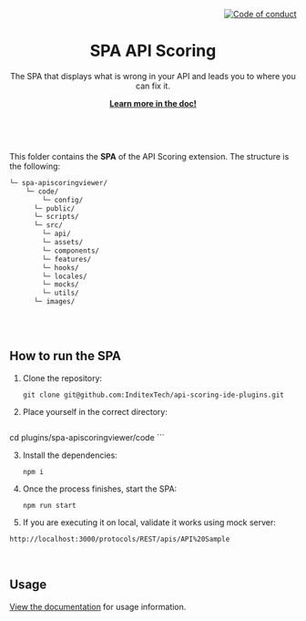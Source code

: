 <p align="right">
    <a href="CODE_OF_CONDUCT.md"><img src="https://img.shields.io/badge/Contributor%20Covenant-2.1-4baaaa.svg" alt="Code of conduct"></a>
</p>

<p align="center">
    <h1 align="center">SPA API Scoring</h1>
    <p align="center">The SPA that displays what is wrong in your API and leads you to where you can fix it.</p>
    <p align="center"><strong><a href="https://albalro.github.io/ide-extensions/overview/">Learn more in the doc!</a></strong></p>
    <br>
</p>

<br>

This folder contains the **SPA** of the API Scoring extension. The structure is the following:


```bash
└─ spa-apiscoringviewer/
    └─ code/
    	└─ config/
      └─ public/
      └─ scripts/
      └─ src/
        └─ api/
        └─ assets/
        └─ components/
        └─ features/
        └─ hooks/
        └─ locales/
        └─ mocks/
        └─ utils/
	  └─ images/
	    
```
<br>

## How to run the SPA

1. Clone the repository:

	```
    git clone git@github.com:InditexTech/api-scoring-ide-plugins.git
	```

2. Place yourself in the correct directory:

	```
 cd plugins/spa-apiscoringviewer/code
	```

3. Install the dependencies:

	```
	npm i
	```

5. Once the process finishes, start the SPA:

	```
	npm run start
	```

6. If you are executing it on local, validate it works using mock server:
 ```
 http://localhost:3000/protocols/REST/apis/API%20Sample
 ```
<br>

## Usage

[View the documentation](https://albalro.github.io/ide-extensions/api-hub/) for usage information.

